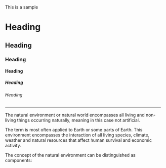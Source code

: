 This is a sample
# Heading
## Heading
### Heading
#### Heading
##### Heading
###### Heading
-------------------------------------------
The natural environment or natural world encompasses all living and non-living things occurring naturally, meaning in this case not artificial. 

The term is most often applied to Earth or some parts of Earth. This environment encompasses the interaction of all living species, climate, weather and natural resources that affect human survival and economic activity. 

The concept of the natural environment can be distinguished as components:
